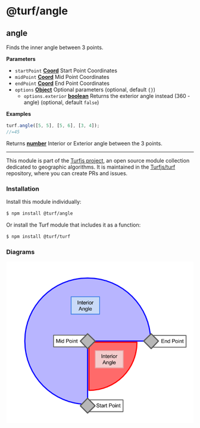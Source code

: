 # @turf/angle

<!-- Generated by documentation.js. Update this documentation by updating the source code. -->

## angle

Finds the inner angle between 3 points.

**Parameters**

-   `startPoint` **[Coord](https://tools.ietf.org/html/rfc7946#section-3.1.1)** Start Point Coordinates
-   `midPoint` **[Coord](https://tools.ietf.org/html/rfc7946#section-3.1.1)** Mid Point Coordinates
-   `endPoint` **[Coord](https://tools.ietf.org/html/rfc7946#section-3.1.1)** End Point Coordinates
-   `options` **[Object](https://developer.mozilla.org/en-US/docs/Web/JavaScript/Reference/Global_Objects/Object)** Optional parameters (optional, default `{}`)
    -   `options.exterior` **[boolean](https://developer.mozilla.org/en-US/docs/Web/JavaScript/Reference/Global_Objects/Boolean)** Returns the exterior angle instead (360 - angle) (optional, default `false`)

**Examples**

```javascript
turf.angle([5, 5], [5, 6], [3, 4]);
//=45
```

Returns **[number](https://developer.mozilla.org/en-US/docs/Web/JavaScript/Reference/Global_Objects/Number)** Interior or Exterior angle between the 3 points.

<!-- This file is automatically generated. Please don't edit it directly:
if you find an error, edit the source file (likely index.js), and re-run
./scripts/generate-readmes in the turf project. -->

---

This module is part of the [Turfjs project](http://turfjs.org/), an open source
module collection dedicated to geographic algorithms. It is maintained in the
[Turfjs/turf](https://github.com/Turfjs/turf) repository, where you can create
PRs and issues.

### Installation

Install this module individually:

```sh
$ npm install @turf/angle
```

Or install the Turf module that includes it as a function:

```sh
$ npm install @turf/turf
```


### Diagrams

![turf-angle](diagrams/turf-angle.png)